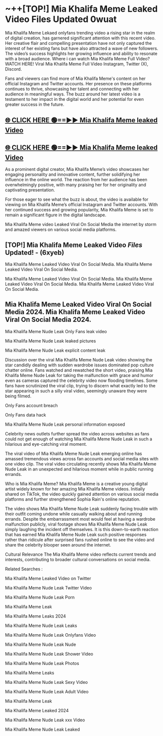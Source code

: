 # ~++[TOP!] Mia Khalifa Meme Leaked Video Files Updated 0wuat

 Mia Khalifa Meme Lekaed onlyfans trending video a rising star in the realm of digital creation, has garnered significant attention with this recent video. Her creative flair and compelling presentation have not only captured the interest of her existing fans but have also attracted a wave of new followers. The video’s success highlights her growing influence and ability to resonate with a broad audience.
Where i can watch  Mia Khalifa Meme Full Video? WATCH HERE! Viral  Mia Khalifa Meme Full Video Instagram, Twitter (X), Discord.


Fans and viewers can find more of  Mia Khalifa Meme's content on her official Instagram and Twitter accounts. Her presence on these platforms continues to thrive, showcasing her talent and connecting with her audience in meaningful ways. The buzz around her latest video is a testament to her impact in the digital world and her potential for even greater success in the future.


## [🌐 CLICK HERE 🟢==►►  Mia Khalifa Meme leaked Video ](https://onlyclips.site?title=Mia_Khalifa_Meme&ref=git)

## [🌐 CLICK HERE 🟢==►►  Mia Khalifa Meme leaked Video ](https://onlyclips.site?title=Mia_Khalifa_Meme&ref=git)


As a prominent digital creator,  Mia Khalifa Meme’s video showcases her engaging personality and innovative content, further solidifying her influence in the online world. The reaction from her audience has been overwhelmingly positive, with many praising her for her originality and captivating presentation.

For those eager to see what the buzz is about, the video is available for viewing on  Mia Khalifa Meme’s official Instagram and Twitter accounts. With her continued success and growing popularity,  Mia Khalifa Meme is set to remain a significant figure in the digital landscape.


  Mia Khalifa Meme video Leaked Viral On Social Media the internet by storm and amazed viewers on various social media platforms.


## [TOP!]  Mia Khalifa Meme Leaked Video *Files* Updated! - (6xyeb) 

 Mia Khalifa Meme Leaked Video Viral On Social Media. Mia Khalifa Meme Leaked Video Viral On Social Media.

 Mia Khalifa Meme Leaked Video Viral On Social Media. Mia Khalifa Meme Leaked Video Viral On Social Media. Mia Khalifa Meme Leaked Video Viral On Social Media.


##  Mia Khalifa Meme Leaked Video Viral On Social Media 2024. Mia Khalifa Meme Leaked Video Viral On Social Media 2024.
 Mia Khalifa Meme Nude Leak Only Fans leak video

 Mia Khalifa Meme Nude Leak leaked pictures

 Mia Khalifa Meme Nude Leak explicit content leak

Discussion over the viral  Mia Khalifa Meme Nude Leak video showing the star candidly dealing with sudden wardrobe issues dominated pop culture chatter online. Fans watched and rewatched the short video, praising  Mia Khalifa Meme Nude Leak for taking the malfunction with grace and humor even as cameras captured the celebrity video now flooding timelines. Some fans have scrutinized the viral clip, trying to discern what exactly led to the star appearing in such a silly viral video, seemingly unaware they were being filmed.


Only Fans account breach

Only Fans data hack

 Mia Khalifa Meme Nude Leak personal information exposed

Celebrity news outlets further spread the video across websites as fans could not get enough of watching  Mia Khalifa Meme Nude Leak in such a hilarious and eye-catching viral moment.


The viral video of  Mia Khalifa Meme Nude Leak emerging online has amassed tremendous views across fan accounts and social media sites with one video clip. The viral video circulating recently shows  Mia Khalifa Meme Nude Leak in an unexpected and hilarious moment while in public running errands.


Who is  Mia Khalifa Meme?  Mia Khalifa Meme is a creative young digital artist widely known for her amazing  Mia Khalifa Meme videos. Initially shared on TikTok, the video quickly gained attention on various social media platforms and further strengthened Sophia Rain's online reputation.

The video shows  Mia Khalifa Meme Nude Leak suddenly facing trouble with their outfit coming undone while casually walking about and running errands. Despite the embarrassment most would feel at having a wardrobe malfunction publicly, viral footage shows  Mia Khalifa Meme Nude Leak simply laughing the incident off themselves. It is this down-to-earth reaction that has earned  Mia Khalifa Meme Nude Leak such positive responses rather than ridicule after surprised fans rushed online to see the video and share the celebrity blooper seen around the internet.

Cultural Relevance The  Mia Khalifa Meme video reflects current trends and interests, contributing to broader cultural conversations on social media.

Related Searches :

 Mia Khalifa Meme Leaked Video on Twitter

 Mia Khalifa Meme Nude Leak Twitter Video

 Mia Khalifa Meme Nude Leak Porn

 Mia Khalifa Meme Leak 

 Mia Khalifa Meme Leaks 2024

 Mia Khalifa Meme Nude Leak Leaks

 Mia Khalifa Meme Nude Leak Onlyfans Video

 Mia Khalifa Meme Nude Leak Nude

 Mia Khalifa Meme Nude Leak Shower Video

 Mia Khalifa Meme Nude Leak Photos

 Mia Khalifa Meme Leaks

 Mia Khalifa Meme Nude Leak Sexy Video

 Mia Khalifa Meme Nude Leak Adult Video

 Mia Khalifa Meme Leak

 Mia Khalifa Meme Leaked 2024

 Mia Khalifa Meme Nude Leak xxx Video

 Mia Khalifa Meme Nude Leak Leaked